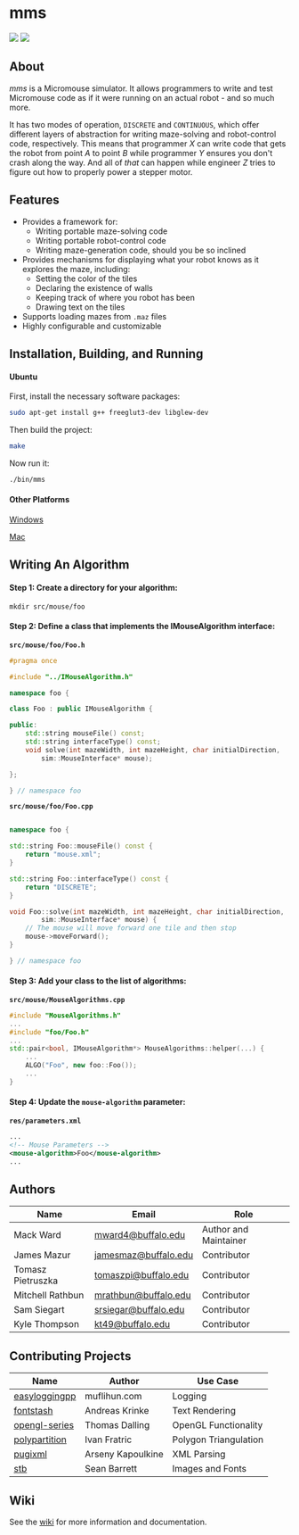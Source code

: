 # mms

![](https://github.com/mackorone/mms/blob/master/logo/mms.png)
![](https://github.com/mackorone/mms/blob/master/logo/mms.gif)

## About

*mms* is a Micromouse simulator. It allows programmers to write and test
Micromouse code as if it were running on an actual robot - and so much more.

It has two modes of operation, `DISCRETE` and `CONTINUOUS`, which offer
different layers of abstraction for writing maze-solving and robot-control
code, respectively. This means that programmer *X* can write code that gets the
robot from point *A* to point *B* while programmer *Y* ensures you don't crash
along the way. And all of *that* can happen while engineer *Z* tries to figure
out how to properly power a stepper motor.

## Features

* Provides a framework for:
    * Writing portable maze-solving code
    * Writing portable robot-control code
    * Writing maze-generation code, should you be so inclined
* Provides mechanisms for displaying what your robot knows as it explores the maze, including:
    * Setting the color of the tiles
    * Declaring the existence of walls
    * Keeping track of where you robot has been
    * Drawing text on the tiles
* Supports loading mazes from `.maz` files
* Highly configurable and customizable

## Installation, Building, and Running

#### Ubuntu

First, install the necessary software packages:
```bash
sudo apt-get install g++ freeglut3-dev libglew-dev
```
Then build the project:
```bash
make
```
Now run it:
```bash
./bin/mms
```

#### Other Platforms

[Windows](https://www.github.com/mackorone/mms/wiki/Windows)

[Mac](https://www.github.com/mackorone/mms/wiki/Mac)

## Writing An Algorithm

#### Step 1: Create a directory for your algorithm:

```
mkdir src/mouse/foo
```

#### Step 2: Define a class that implements the IMouseAlgorithm interface:

**`src/mouse/foo/Foo.h`**
```c++
#pragma once

#include "../IMouseAlgorithm.h"

namespace foo {

class Foo : public IMouseAlgorithm {

public:
    std::string mouseFile() const;
    std::string interfaceType() const;
    void solve(int mazeWidth, int mazeHeight, char initialDirection,
        sim::MouseInterface* mouse);

};

} // namespace foo
```

**`src/mouse/foo/Foo.cpp`**
```c++

namespace foo {

std::string Foo::mouseFile() const {
    return "mouse.xml";
}

std::string Foo::interfaceType() const {
    return "DISCRETE";
}

void Foo::solve(int mazeWidth, int mazeHeight, char initialDirection,
        sim::MouseInterface* mouse) {
    // The mouse will move forward one tile and then stop
    mouse->moveForward();
}

} // namespace foo
```

#### Step 3: Add your class to the list of algorithms:

**`src/mouse/MouseAlgorithms.cpp`**
```c++
#include "MouseAlgorithms.h"
...
#include "foo/Foo.h"
...
std::pair<bool, IMouseAlgorithm*> MouseAlgorithms::helper(...) {
    ...
    ALGO("Foo", new foo::Foo());
    ...
}
```


#### Step 4: Update the `mouse-algorithm` parameter:

**`res/parameters.xml`**
```xml
...
<!-- Mouse Parameters -->
<mouse-algorithm>Foo</mouse-algorithm>
...
```

## Authors

| Name              | Email                | Role                  |
|-------------------|----------------------|-----------------------|
| Mack Ward         | mward4@buffalo.edu   | Author and Maintainer |
| James Mazur       | jamesmaz@buffalo.edu | Contributor           |
| Tomasz Pietruszka | tomaszpi@buffalo.edu | Contributor           |
| Mitchell Rathbun  | mrathbun@buffalo.edu | Contributor           |
| Sam Siegart       | srsiegar@buffalo.edu | Contributor           |
| Kyle Thompson     | kt49@buffalo.edu     | Contributor           |

## Contributing Projects

| Name                                                          | Author            | Use Case              |
|---------------------------------------------------------------|-------------------|-----------------------|
| [easyloggingpp](https://github.com/easylogging/easyloggingpp) | muflihun.com      | Logging               |
| [fontstash](https://github.com/akrinke/Font-Stash)            | Andreas Krinke    | Text Rendering        |
| [opengl-series](https://github.com/tomdalling/opengl-series)  | Thomas Dalling    | OpenGL Functionality  |
| [polypartition](https://github.com/ivanfratric/polypartition) | Ivan Fratric      | Polygon Triangulation |
| [pugixml](https://github.com/zeux/pugixml)                    | Arseny Kapoulkine | XML Parsing           |
| [stb](https://github.com/nothings/stb)                        | Sean Barrett      | Images and Fonts      |

## Wiki

See the [wiki](https://www.github.com/mackorone/mms/wiki) for more information and documentation.
